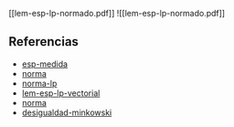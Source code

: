 [[lem-esp-lp-normado.pdf]]
![[lem-esp-lp-normado.pdf]]

## Referencias
- [esp-medida](./esp-medida.md)
- [norma](./norma.md)
- [norma-lp](./norma-lp.md)
- [lem-esp-lp-vectorial](./lem-esp-lp-vectorial.md)
- [norma](./norma.md)
- [desigualdad-minkowski](./desigualdad-minkowski.md)
